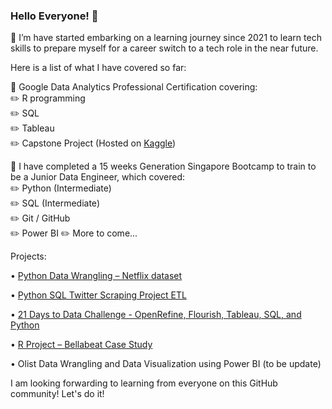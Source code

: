 ### Hello Everyone! 👋

🌱 I’m have started embarking on a learning journey since 2021 to learn tech skills to prepare myself for a career switch to a tech role in the near future. 

Here is a list of what I have covered so far:  

:orange_book: Google Data Analytics Professional Certification covering:  
			 :pencil2: R programming  
			 :pencil2: SQL  
			 :pencil2: Tableau  
       :pencil2: Capstone Project (Hosted on [Kaggle](https://www.kaggle.com/code/carolw13/bellabeat-case-study))
    
:orange_book: I have completed a 15 weeks Generation Singapore Bootcamp to train to be a Junior Data Engineer, which covered:  
				:pencil2: Python (Intermediate)  
				:pencil2: SQL (Intermediate)  
				:pencil2: Git / GitHub  
				:pencil2: Power BI 
				:pencil2: More to come...  

Projects:

•	[Python Data Wrangling – Netflix dataset](https://github.com/WongSC13/DataWrangling_Netflix)

•	[Python SQL Twitter Scraping Project ETL](https://github.com/WongSC13/twitter_scraping_project_ETL.git)

•	[21 Days to Data Challenge - OpenRefine, Flourish, Tableau, SQL, and Python](https://www.linkedin.com/pulse/what-i-learned-21-days-data-carol-wong/?trackingId=Gcukgvr9RUi2yPqwpj9S4g%3D%3D)

•	[R Project – Bellabeat Case Study](https://www.kaggle.com/code/carolw13/bellabeat-case-study)

•	Olist Data Wrangling and Data Visualization using Power BI (to be update)

 I am looking forwarding to learning from everyone on this GitHub community! Let's do it!   
<!--
**WongSC13/WongSC13** is a ✨ _special_ ✨ repository because its `README.md` (this file) appears on your GitHub profile.

Here are some ideas to get you started:

- 🔭 I’m currently working on ...
- 🌱 I’m currently learning ...
- 👯 I’m looking to collaborate on ...
- 🤔 I’m looking for help with ...
- 💬 Ask me about ...
- 📫 How to reach me: ...
- 😄 Pronouns: ...
- ⚡ Fun fact: ...
-->
